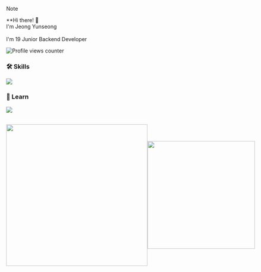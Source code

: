 > [!Note]
**Hi there! 👋\
I'm Jeong Yunseong
\
\
I'm 19 Junior Backend Developer

![Profile views counter](https://komarev.com/ghpvc/?username=Yunse0ng-git&style=flat-square)
<br>

### 🛠️ Skills
<p>
  <a href="https://skillicons.dev">
    <img src="https://skillicons.dev/icons?i=spring,react,dotnet," />
  </a>
  <br/>
</p>

### 📕 Learn
<p>
  <a href="https://skillicons.dev">
    <img src="https://skillicons.dev/icons?i=kotlin,aws,docker" />
  </a>
  <br/>
</p>

<br/>
<div style="display: flex; align-items: center;">
   <img style="width: 380px; border: none;" src="https://github-readme-stats.vercel.app/api?username=Yunse0ng&show_icons=true&theme=light" />
   <img style="width: 289px; border: none;" src="https://github-readme-stats.vercel.app/api/top-langs/?username=Yunse0ng&layout=compact&theme=light" />
</div>

